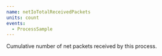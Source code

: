 ```yaml
---
name: netIoTotalReceivedPackets
units: count
events:
  - ProcessSample
---
```


Cumulative number of net packets received by this process.